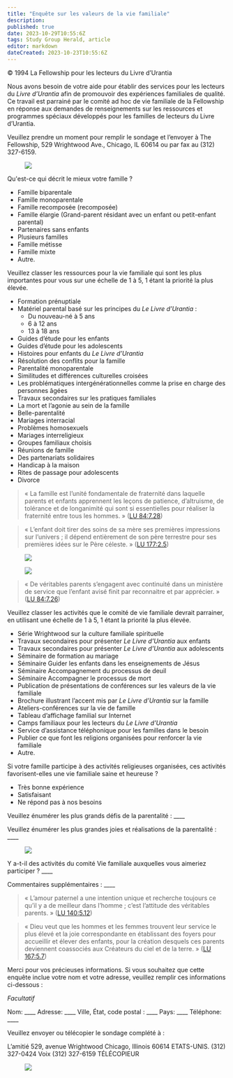 ```yaml
---
title: "Enquête sur les valeurs de la vie familiale"
description: 
published: true
date: 2023-10-29T10:55:6Z
tags: Study Group Herald, article
editor: markdown
dateCreated: 2023-10-23T10:55:6Z
---
```


<p class="v-card v-sheet theme--light grey lighten-3 px-2">© 1994 La Fellowship pour les lecteurs du Livre d’Urantia</p>


Nous avons besoin de votre aide pour établir des services pour les lecteurs du _Livre d’Urantia_ afin de promouvoir des expériences familiales de qualité. Ce travail est parrainé par le comité ad hoc de vie familiale de la Fellowship en réponse aux demandes de renseignements sur les ressources et programmes spéciaux développés pour les familles de lecteurs du Livre d’Urantia.

Veuillez prendre un moment pour remplir le sondage et l’envoyer à The Fellowship, 529 Wrightwood Ave., Chicago, IL 60614 ou par fax au (312) 327-6159.

<figure id="Figure_1" class="image urantiapedia">
<img src="/image/article/Study_Group_Herald/family.jpg">
</figure>

Qu'est-ce qui décrit le mieux votre famille ?

- Famille biparentale
- Famille monoparentale
- Famille recomposée (recomposée)
- Famille élargie (Grand-parent résidant avec un enfant ou petit-enfant parental)
- Partenaires sans enfants
- Plusieurs familles
- Famille métisse
- Famille mixte
- Autre.

Veuillez classer les ressources pour la vie familiale qui sont les plus importantes pour vous sur une échelle de 1 à 5, 1 étant la priorité la plus élevée.

- Formation prénuptiale
- Matériel parental basé sur les principes du _Le Livre d’Urantia_ :
  - Du nouveau-né à 5 ans
  - 6 à 12 ans
  - 13 à 18 ans
- Guides d’étude pour les enfants
- Guides d’étude pour les adolescents
- Histoires pour enfants du _Le Livre d’Urantia_
- Résolution des conflits pour la famille
- Parentalité monoparentale
- Similitudes et différences culturelles croisées
- Les problématiques intergénérationnelles comme la prise en charge des personnes âgées
- Travaux secondaires sur les pratiques familiales
- La mort et l’agonie au sein de la famille
- Belle-parentalité
- Mariages interracial
- Problèmes homosexuels
- Mariages interreligieux
- Groupes familiaux choisis
- Réunions de famille
- Des partenariats solidaires
- Handicap à la maison
- Rites de passage pour adolescents
- Divorce

> « La famille est l’unité fondamentale de fraternité dans laquelle parents et enfants apprennent les leçons de patience, d’altruisme, de tolérance et de longanimité qui sont si essentielles pour réaliser la fraternité entre tous les hommes. » ([LU 84:7.28](/fr/The_Urantia_Book/84#p7_28))

> « L’enfant doit tirer des soins de sa mère ses premières impressions sur l’univers ; il dépend entièrement de son père terrestre pour ses premières idées sur le Père céleste. » ([LU 177:2.5](/fr/The_Urantia_Book/177#p2_5))

<figure id="Figure_2" class="image urantiapedia">
<img src="/image/article/Study_Group_Herald/mother.jpg">
</figure>

<figure id="Figure_3" class="image urantiapedia">
<img src="/image/article/Study_Group_Herald/father.jpg">
</figure>

> « De véritables parents s’engagent avec continuité dans un ministère de service que l’enfant avisé finit par reconnaitre et par apprécier. » ([LU 84:7.26](/fr/The_Urantia_Book/84#p7_26))

Veuillez classer les activités que le comité de vie familiale devrait parrainer, en utilisant une échelle de 1 à 5, 1 étant la priorité la plus élevée.

- Série Wrightwood sur la culture familiale spirituelle
- Travaux secondaires pour présenter _Le Livre d’Urantia_ aux enfants
- Travaux secondaires pour présenter _Le Livre d’Urantia_ aux adolescents
- Séminaire de formation au mariage
- Séminaire Guider les enfants dans les enseignements de Jésus
- Séminaire Accompagnement du processus de deuil
- Séminaire Accompagner le processus de mort
- Publication de présentations de conférences sur les valeurs de la vie familiale
- Brochure illustrant l’accent mis par _Le Livre d’Urantia_ sur la famille
- Ateliers-conférences sur la vie de famille
- Tableau d’affichage familial sur Internet
- Camps familiaux pour les lecteurs du _Le Livre d’Urantia_
- Service d’assistance téléphonique pour les familles dans le besoin
- Publier ce que font les religions organisées pour renforcer la vie familiale
- Autre.

Si votre famille participe à des activités religieuses organisées, ces activités favorisent-elles une vie familiale saine et heureuse ?

- Très bonne expérience 
- Satisfaisant 
- Ne répond pas à nos besoins

Veuillez énumérer les plus grands défis de la parentalité : \_\_\_\_

Veuillez énumérer les plus grandes joies et réalisations de la parentalité : \_\_\_\_

<figure id="Figure_4" class="image urantiapedia">
<img src="/image/article/Study_Group_Herald/holidays.jpg">
</figure>

Y a-t-il des activités du comité Vie familiale auxquelles vous aimeriez participer ? \_\_\_\_

Commentaires supplémentaires : \_\_\_\_

> « L’amour paternel a une intention unique et recherche toujours ce qu’il y a de meilleur dans l’homme ; c’est l’attitude des véritables parents. » ([LU 140:5.12](/fr/The_Urantia_Book/140#p5_12))

> « Dieu veut que les hommes et les femmes trouvent leur service le plus élevé et la joie correspondante en établissant des foyers pour accueillir et élever des enfants, pour la création desquels ces parents deviennent coassociés aux Créateurs du ciel et de la terre. » ([LU 167:5.7](/fr/The_Urantia_Book/167#p5_7))

Merci pour vos précieuses informations. Si vous souhaitez que cette enquête inclue votre nom et votre adresse, veuillez remplir ces informations ci-dessous :

_Facultatif_

Nom: \_\_\_\_
Adresse: \_\_\_\_
Ville, État, code postal : \_\_\_\_
Pays: \_\_\_\_
Téléphone: \_\_\_\_

Veuillez envoyer ou télécopier le sondage complété à :

L’amitié
529, avenue Wrightwood
Chicago, Illinois 60614
ETATS-UNIS.
(312) 327-0424 Voix
(312) 327-6159 TÉLÉCOPIEUR

<figure id="Figure_5" class="image urantiapedia">
<img src="/image/article/Study_Group_Herald/father2.jpg">
</figure>


